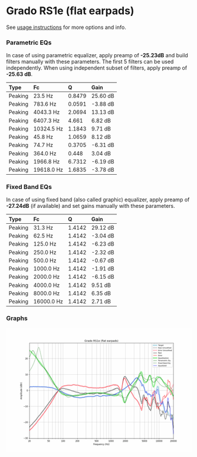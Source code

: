 # Grado RS1e (flat earpads)
See [usage instructions](https://github.com/jaakkopasanen/AutoEq#usage) for more options and info.

### Parametric EQs
In case of using parametric equalizer, apply preamp of **-25.23dB** and build filters manually
with these parameters. The first 5 filters can be used independently.
When using independent subset of filters, apply preamp of **-25.63 dB**.

| Type    | Fc         |      Q | Gain     |
|:--------|:-----------|:-------|:---------|
| Peaking | 23.5 Hz    | 0.8479 | 25.60 dB |
| Peaking | 783.6 Hz   | 0.0591 | -3.88 dB |
| Peaking | 4043.3 Hz  | 2.0694 | 13.13 dB |
| Peaking | 6407.3 Hz  | 4.661  | 6.82 dB  |
| Peaking | 10324.5 Hz | 1.1843 | 9.71 dB  |
| Peaking | 45.8 Hz    | 1.0659 | 8.12 dB  |
| Peaking | 74.7 Hz    | 0.3705 | -6.31 dB |
| Peaking | 364.0 Hz   | 0.448  | 3.04 dB  |
| Peaking | 1966.8 Hz  | 6.7312 | -6.19 dB |
| Peaking | 19618.0 Hz | 1.6835 | -3.78 dB |

### Fixed Band EQs
In case of using fixed band (also called graphic) equalizer, apply preamp of **-27.24dB**
(if available) and set gains manually with these parameters.

| Type    | Fc         |      Q | Gain     |
|:--------|:-----------|:-------|:---------|
| Peaking | 31.3 Hz    | 1.4142 | 29.12 dB |
| Peaking | 62.5 Hz    | 1.4142 | -3.04 dB |
| Peaking | 125.0 Hz   | 1.4142 | -6.23 dB |
| Peaking | 250.0 Hz   | 1.4142 | -2.32 dB |
| Peaking | 500.0 Hz   | 1.4142 | -0.67 dB |
| Peaking | 1000.0 Hz  | 1.4142 | -1.91 dB |
| Peaking | 2000.0 Hz  | 1.4142 | -6.15 dB |
| Peaking | 4000.0 Hz  | 1.4142 | 9.51 dB  |
| Peaking | 8000.0 Hz  | 1.4142 | 6.35 dB  |
| Peaking | 16000.0 Hz | 1.4142 | 2.71 dB  |

### Graphs
![](./Grado%20RS1e%20(flat%20earpads).png)